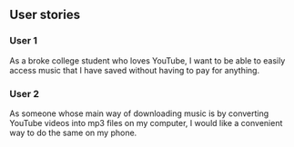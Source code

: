 ## User stories

### User 1
As a broke college student who loves YouTube, I want to be able to easily access music that I have
saved without having to pay for anything.

### User 2
As someone whose main way of downloading music is by converting YouTube videos into mp3 files on
my computer, I would like a convenient way to do the same on my phone.